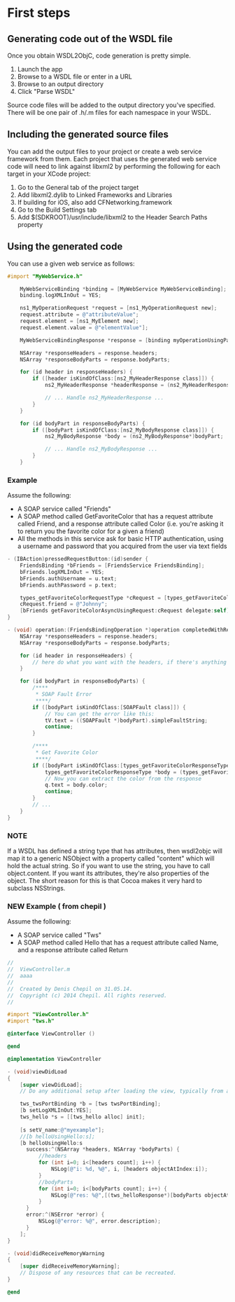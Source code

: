 # First steps

## Generating code out of the WSDL file

Once you obtain WSDL2ObjC, code generation is pretty simple.

1. Launch the app
2. Browse to a WSDL file or enter in a URL
3. Browse to an output directory
3. Click "Parse WSDL"

Source code files will be added to the output directory you've specified. There will be one pair of .h/.m files for each namespace in your WSDL.

## Including the generated source files

You can add the output files to your project or create a web service framework from them. Each project that uses the generated web service code will need to link against libxml2 by performing the following for each target in your XCode project:

1. Go to the General tab of the project target
2. Add libxml2.dylib to Linked Frameworks and Libraries
3. If building for iOS, also add CFNetworking.framework
4. Go to the Build Settings tab
5. Add $(SDKROOT)/usr/include/libxml2 to the Header Search Paths property


## Using the generated code

You can use a given web service as follows:

```objective-c
#import "MyWebService.h"

    MyWebServiceBinding *binding = [MyWebService MyWebServiceBinding];
    binding.logXMLInOut = YES;

    ns1_MyOperationRequest *request = [ns1_MyOperationRequest new];
    request.attribute = @"attributeValue";
    request.element = [ns1_MyElement new];
    request.element.value = @"elementValue"];

    MyWebServiceBindingResponse *response = [binding myOperationUsingParameters:request];

    NSArray *responseHeaders = response.headers;
    NSArray *responseBodyParts = response.bodyParts;

    for (id header in responseHeaders) {
        if ([header isKindOfClass:[ns2_MyHeaderResponse class]]) {
            ns2_MyHeaderResponse *headerResponse = (ns2_MyHeaderResponse*)header;

            // ... Handle ns2_MyHeaderResponse ...
        }
    }

    for (id bodyPart in responseBodyParts) {
        if ([bodyPart isKindOfClass:[ns2_MyBodyResponse class]]) {
            ns2_MyBodyResponse *body = (ns2_MyBodyResponse*)bodyPart;

            // ... Handle ns2_MyBodyResponse ...
        }
    }
```

### Example

Assume the following:

 * A SOAP service called "Friends"
 * A SOAP method called GetFavoriteColor that has a request attribute called Friend, and a response attribute called Color (i.e. you're asking it to return you the favorite color for a given a friend)
 * All the methods in this service ask for basic HTTP authentication, using a username and password that you acquired from the user via text fields 

```objective-c
- (IBAction)pressedRequestButton:(id)sender {
    FriendsBinding *bFriends = [FriendsService FriendsBinding];
    bFriends.logXMLInOut = YES;
    bFriends.authUsername = u.text;
    bFriends.authPassword = p.text;

    types_getFavoriteColorRequestType *cRequest = [types_getFavoriteColorRequestType new];
    cRequest.friend = @"Johnny";
    [bFriends getFavoriteColorAsyncUsingRequest:cRequest delegate:self];
}

- (void) operation:(FriendsBindingOperation *)operation completedWithResponse:(FriendsBindingResponse *)response {
    NSArray *responseHeaders = response.headers;
    NSArray *responseBodyParts = response.bodyParts;

    for (id header in responseHeaders) {
        // here do what you want with the headers, if there's anything of value in them
    }

    for (id bodyPart in responseBodyParts) {
        /****
         * SOAP Fault Error
         ****/
        if ([bodyPart isKindOfClass:[SOAPFault class]]) {
            // You can get the error like this:
            tV.text = ((SOAPFault *)bodyPart).simpleFaultString;
            continue;
        }

        /****
         * Get Favorite Color
         ****/
        if ([bodyPart isKindOfClass:[types_getFavoriteColorResponseType class]]) {
            types_getFavoriteColorResponseType *body = (types_getFavoriteColorResponseType*)bodyPart;
            // Now you can extract the color from the response
            q.text = body.color;
            continue;
        }
        // ...
    }
}
```

### NOTE

If a WSDL has defined a string type that has attributes, then wsdl2objc will map it to a generic NSObject with a property called "content" which will hold the actual string. So if you want to use the string, you have to call object.content. If you want its attributes, they're also properties of the object. The short reason for this is that Cocoa makes it very hard to subclass NSStrings.


### NEW Example ( from chepil )

Assume the following:

 * A SOAP service called "Tws"
 * A SOAP method called Hello that has a request attribute called Name, and a response attribute called Return 
 
```objective-c
//
//  ViewController.m
//  aaaa
//
//  Created by Denis Chepil on 31.05.14.
//  Copyright (c) 2014 Chepil. All rights reserved.
//

#import "ViewController.h"
#import "tws.h"

@interface ViewController ()

@end

@implementation ViewController

- (void)viewDidLoad
{
    [super viewDidLoad];
	// Do any additional setup after loading the view, typically from a nib.

    tws_twsPortBinding *b = [tws twsPortBinding];
    [b setLogXMLInOut:YES];
    tws_hello *s = [[tws_hello alloc] init];
    
    [s setV_name:@"myexample"];
    //[b helloUsingHello:s];
    [b helloUsingHello:s
      success:^(NSArray *headers, NSArray *bodyParts) {
          //headers
          for (int i=0; i<[headers count]; i++) {
              NSLog(@"i: %d, %@", i, [headers objectAtIndex:i]);
          }
          //bodyParts
          for (int i=0; i<[bodyParts count]; i++) {
              NSLog(@"res: %@",[(tws_helloResponse*)[bodyParts objectAtIndex:i] v_return]);
          }
      }
      error:^(NSError *error) {
          NSLog(@"error: %@", error.description);
      }
    ];
}

- (void)didReceiveMemoryWarning
{
    [super didReceiveMemoryWarning];
    // Dispose of any resources that can be recreated.
}

@end
```
